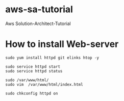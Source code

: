 # aws-sa-tutorial
Aws Solution-Architect-Tutorial 

# How to install Web-server

```
sudo yum install httpd git elinks htop -y

sudo service httpd start
sudo service httpd status

sudo /var/www/html/
sudo vim  /var/www/html/index.html

sudo chkconfig httpd on 
```

